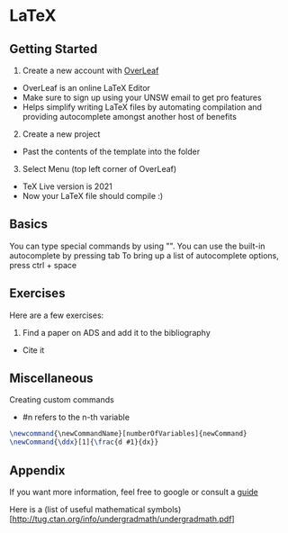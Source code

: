 # LaTeX
## Getting Started
1. Create a new account with [OverLeaf](https://www.overleaf.com)
  - OverLeaf is an online LaTeX Editor
  - Make sure to sign up using your UNSW email to get pro features
  - Helps simplify writing LaTeX files by automating compilation and providing autocomplete amongst another host of benefits
2. Create a new project
  - Past the contents of the template into the folder
3. Select Menu (top left corner of OverLeaf)
  - TeX Live version is 2021
  - Now your LaTeX file should compile :)
## Basics
You can type special commands by using "\".
You can use the built-in autocomplete by pressing tab
To bring up a list of autocomplete options, press ctrl + space


## Exercises
Here are a few exercises:
1. Find a paper on ADS and add it to the bibliography
  - Cite it

## Miscellaneous
Creating custom commands
- \#n refers to the n-th variable
```LaTeX
\newcommand{\newCommandName}[numberOfVariables]{newCommand}
\newCommand{\ddx}[1]{\frac{d #1}{dx}}
```
## Appendix
If you want more information, feel free to google or consult a [guide](https://www.rpi.edu/dept/arc/docs/latex/latex-intro.pdf)

Here is a (list of useful mathematical symbols)[http://tug.ctan.org/info/undergradmath/undergradmath.pdf]
